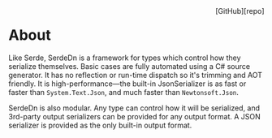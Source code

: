 <span style="float:right">
  [GitHub][repo]
</span>

[repo]: https://github.com/agocke/serde-dn

# About 

Like Serde, SerdeDn is a framework for types which control how they serialize themselves. Basic
cases are fully automated using a C# source generator. It has no reflection or run-time dispatch so
it's trimming and AOT friendly. It is high-performance—the built-in JsonSerializer is as fast or
faster than `System.Text.Json`, and much faster than `Newtonsoft.Json`.

SerdeDn is also modular. Any type can control how it will be serialized, and 3rd-party output
serializers can be provided for any output format. A JSON serializer is provided as the only
built-in output format.
